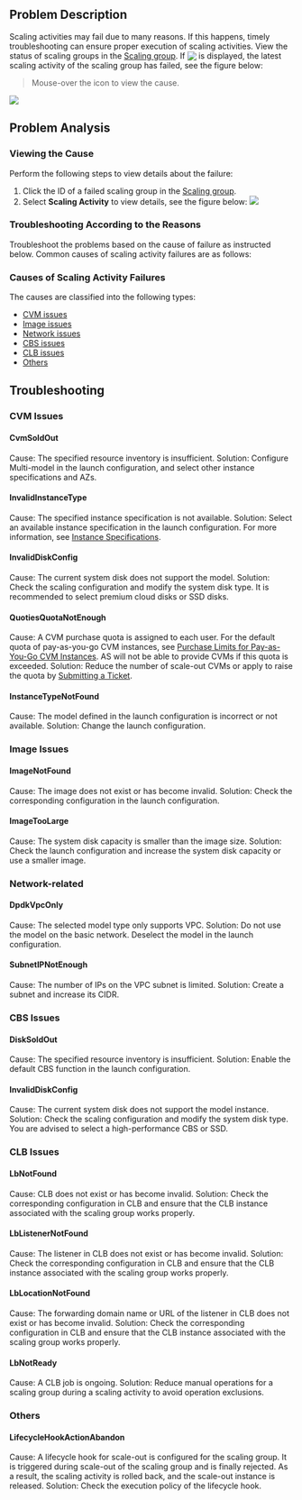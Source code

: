 ## Problem Description
Scaling activities may fail due to many reasons. If this happens, timely troubleshooting can ensure proper execution of scaling activities.
View the status of scaling groups in the [Scaling group](https://console.cloud.tencent.com/autoscaling/group). If <img style="margin:-3px 0;" src="https://main.qcloudimg.com/raw/df9771a6e2211e3f418ce257051313c3.png"> is displayed, the latest scaling activity of the scaling group has failed, see the figure below:
>Mouse-over the icon to view the cause.
>
![](https://main.qcloudimg.com/raw/8872d47c9f5966e23db7574c069ca124.png)

## Problem Analysis
### Viewing the Cause
Perform the following steps to view details about the failure:
1. Click the ID of a failed scaling group in the [Scaling group](https://console.cloud.tencent.com/autoscaling/group).
2. Select **Scaling Activity** to view details, see the figure below:
![](https://main.qcloudimg.com/raw/8c3326614a27e81962abfd5af7bf18b7.png)

### Troubleshooting According to the Reasons
Troubleshoot the problems based on the cause of failure as instructed below. Common causes of scaling activity failures are as follows:


### Causes of Scaling Activity Failures
The causes are classified into the following types:
 - [CVM issues](#cvm)
 - [Image issues](#mirror)
 - [Network issues](#net)
 - [CBS issues](#cbs)
 - [CLB issues](#load)
 - [Others](#other)
 

 


## Troubleshooting

<span id="cvm"></span>
### CVM Issues
#### CvmSoldOut
Cause: The specified resource inventory is insufficient.
Solution: Configure Multi-model in the launch configuration, and select other instance specifications and AZs.

#### InvalidInstanceType
Cause: The specified instance specification is not available.
Solution: Select an available instance specification in the launch configuration. For more information, see [Instance Specifications](https://intl.cloud.tencent.com/document/product/213/11518).

#### InvalidDiskConfig
Cause: The current system disk does not support the model.
Solution: Check the scaling configuration and modify the system disk type. It is recommended to select premium cloud disks or SSD disks.

#### QuotiesQuotaNotEnough
Cause: A CVM purchase quota is assigned to each user. For the default quota of pay-as-you-go CVM instances, see [Purchase Limits for Pay-as-You-Go CVM Instances](https://intl.cloud.tencent.com/document/product/213/2664).
AS will not be able to provide CVMs if this quota is exceeded.
Solution: Reduce the number of scale-out CVMs or apply to raise the quota by [Submitting a Ticket](https://intl.cloud.tencent.com/document/product/213/2664).

####  InstanceTypeNotFound
Cause: The model defined in the launch configuration is incorrect or not available.
Solution: Change the launch configuration.

<span id="mirror"></span>
### Image Issues
#### ImageNotFound
Cause: The image does not exist or has become invalid.
Solution: Check the corresponding configuration in the launch configuration.

#### ImageTooLarge
Cause: The system disk capacity is smaller than the image size.
Solution: Check the launch configuration and increase the system disk capacity or use a smaller image.

<sapn id="net"></span>
### Network-related
#### DpdkVpcOnly
Cause: The selected model type only supports VPC.
Solution: Do not use the model on the basic network. Deselect the model in the launch configuration.

#### SubnetIPNotEnough
Cause: The number of IPs on the VPC subnet is limited.
Solution: Create a subnet and increase its CIDR.


<sapn id="cbs"></span>
### CBS Issues
#### DiskSoldOut
Cause: The specified resource inventory is insufficient.
Solution: Enable the default CBS function in the launch configuration.



#### InvalidDiskConfig
Cause: The current system disk does not support the model instance.
Solution: Check the scaling configuration and modify the system disk type. You are advised to select a high-performance CBS or SSD.

<sapn id="load"></span>
### CLB Issues
#### LbNotFound
Cause: CLB does not exist or has become invalid. 
Solution: Check the corresponding configuration in CLB and ensure that the CLB instance associated with the scaling group works properly.


#### LbListenerNotFound
Cause: The listener in CLB does not exist or has become invalid. 
Solution: Check the corresponding configuration in CLB and ensure that the CLB instance associated with the scaling group works properly.

#### LbLocationNotFound
Cause: The forwarding domain name or URL of the listener in CLB does not exist or has become invalid. 
Solution: Check the corresponding configuration in CLB and ensure that the CLB instance associated with the scaling group works properly.

#### LbNotReady
Cause: A CLB job is ongoing.
Solution: Reduce manual operations for a scaling group during a scaling activity to avoid operation exclusions.

<sapn id="other"></span>
### Others
#### LifecycleHookActionAbandon
Cause: A lifecycle hook for scale-out is configured for the scaling group. It is triggered during scale-out of the scaling group and is finally rejected. As a result, the scaling activity is rolled back, and the scale-out instance is released.
Solution: Check the execution policy of the lifecycle hook.
